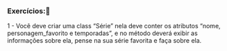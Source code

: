 ### Exercícios:💪

1 - Você deve criar uma class “Série” nela deve conter os atributos “nome,
personagem_favorito e temporadas”, e no método deverá exibir as informações sobre ela,
pense na sua série favorita e faça sobre ela.